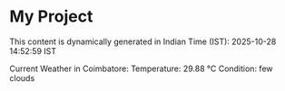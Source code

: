 # My Project

This content is dynamically generated in Indian Time (IST): 2025-10-28 14:52:59 IST


Current Weather in Coimbatore:
Temperature: 29.88 °C
Condition: few clouds
